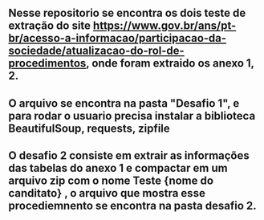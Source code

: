 ## Nesse repositorio se encontra os dois teste de extração do site https://www.gov.br/ans/pt-br/acesso-a-informacao/participacao-da-sociedade/atualizacao-do-rol-de-procedimentos, onde foram extraido os anexo 1, 2. 
## O arquivo se encontra na pasta "Desafio 1", e para rodar o usuario precisa instalar a biblioteca  BeautifulSoup, requests, zipfile


## O desafio 2 consiste em extrair as informações das tabelas do anexo 1 e compactar em um arquivo zip com o nome Teste {nome do canditato}  , o arquivo que mostra esse procediemnento se encontra na pasta desafio 2.
